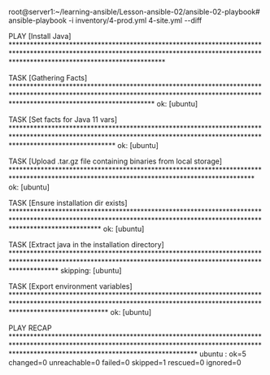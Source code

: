 root@server1:~/learning-ansible/Lesson-ansible-02/ansible-02-playbook# ansible-playbook -i inventory/4-prod.yml 4-site.yml --diff

PLAY [Install Java] ******************************************************************************************************************************************************************************************

TASK [Gathering Facts] ***************************************************************************************************************************************************************************************
ok: [ubuntu]

TASK [Set facts for Java 11 vars] ****************************************************************************************************************************************************************************
ok: [ubuntu]

TASK [Upload .tar.gz file containing binaries from local storage] ********************************************************************************************************************************************
ok: [ubuntu]

TASK [Ensure installation dir exists] ************************************************************************************************************************************************************************
ok: [ubuntu]

TASK [Extract java in the installation directory] ************************************************************************************************************************************************************
skipping: [ubuntu]

TASK [Export environment variables] **************************************************************************************************************************************************************************
ok: [ubuntu]

PLAY RECAP ***************************************************************************************************************************************************************************************************
ubuntu                     : ok=5    changed=0    unreachable=0    failed=0    skipped=1    rescued=0    ignored=0  
